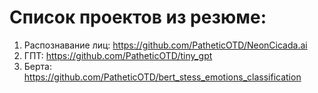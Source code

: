 # Список проектов из резюме:
1) Распознавание лиц: https://github.com/PatheticOTD/NeonCicada.ai
2) ГПТ: https://github.com/PatheticOTD/tiny_gpt
3) Берта: https://github.com/PatheticOTD/bert_stess_emotions_classification
<!--
**PatheticOTD/PatheticOTD** is a ✨ _special_ ✨ repository because its `README.md` (this file) appears on your GitHub profile.

Here are some ideas to get you started:

- 🔭 I’m currently working on ...
- 🌱 I’m currently learning ...
- 👯 I’m looking to collaborate on ...
- 🤔 I’m looking for help with ...
- 💬 Ask me about ...
- 📫 How to reach me: ...
- 😄 Pronouns: ...
- ⚡ Fun fact: ...
-->
